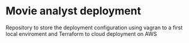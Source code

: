  # Movie analyst deployment

 Repository to store the deployment configuration using vagran to a first local enviroment and Terraform to cloud deployment on AWS